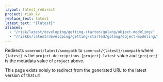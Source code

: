 ```yaml
---
layout: latest_redirect
project: riak_kv
replace_text: latest
latest_text: "{latest}"
aliases:
  - "/riak/latest/developing/getting-started/golang/object-modeling/"
  - "/riakkv/latest/developing/getting-started/golang/object-modeling/"
---
```


Redirects `someroot/latest/somepath` to `someroot/{latest}/somepath` 
where `{latest}` is the `project_descriptions.{project}.latest` value
and `{project}` is the metadata value of `project` above.

This page exists solely to redirect from the generated URL to the latest version of
that url.



